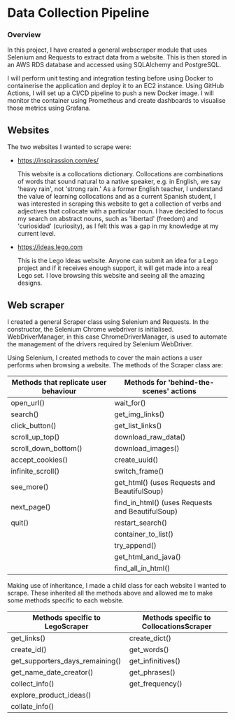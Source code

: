 # Data Collection Pipeline

### Overview
In this project, I have created a general webscraper module that uses Selenium and Requests to extract data from a website. This is then stored in an AWS RDS database and accessed using SQLAlchemy and PostgreSQL. 

I will perform unit testing and integration testing before using Docker to containerise the application and deploy it to an EC2 instance. Using GitHub Actions, I will set up a CI/CD pipeline to push a new Docker image. I will monitor the container using Prometheus and create dashboards to visualise those metrics using Grafana.

## Websites
The two websites I wanted to scrape were:
- https://inspirassion.com/es/
  
  This website is a collocations dictionary. Collocations are combinations of words that sound natural to a native speaker, e.g. in English, we say 'heavy rain', not 'strong rain.' As a former English teacher, I understand the value of learning collocations and as a current Spanish student, I was interested in scraping this website to get a collection of verbs and adjectives that collocate with a particular noun. I have decided to focus my search on abstract nouns, such as 'libertad' (freedom) and 'curiosidad' (curiosity), as I felt this was a gap in my knowledge at my current level.  
- https://ideas.lego.com 
  
  This is the Lego Ideas website. Anyone can submit an idea for a Lego project and if it receives enough support, it will get made into a real Lego set. I love browsing this website and seeing all the amazing designs. 
  
## Web scraper
I created a general Scraper class using Selenium and Requests. In the constructor, the Selenium Chrome webdriver is initialised. WebDriverManager, in this case ChromeDriverManager, is used to automate the management of the drivers required by Selenium WebDriver.

Using Selenium, I created methods to cover the main actions a user performs when browsing a website. The methods of the Scraper class are:

| Methods that replicate user behaviour    | Methods for 'behind-the-scenes' actions              |
| --------------| -------------
| open_url()    | wait_for()   |
| search()      | get_img_links() 
| click_button() | get_list_links() 
| scroll_up_top() | download_raw_data() |
| scroll_down_bottom() | download_images()|
|  accept_cookies() | create_uuid() |
| infinite_scroll() | switch_frame()     |
| see_more() | get_html() (uses Requests and BeautifulSoup)|
| next_page() | find_in_html() (uses Requests and BeautifulSoup)|
| quit() | restart_search()|
| | container_to_list() |
| | try_append() |
| | get_html_and_java() |
| | find_all_in_html() |

Making use of inheritance, I made a child class for each website I wanted to scrape. These inherited all the methods above and allowed me to make some methods specific to each website. 

| Methods specific to LegoScraper | Methods specific to CollocationsScraper |
| -----                           | -------                                 |
| get_links() | create_dict() |
| create_id() | get_words() |
| get_supporters_days_remaining() | get_infinitives() |
| get_name_date_creator() | get_phrases()  |
collect_info() | get_frequency() |
| explore_product_ideas() |    |
| collate_info() | |
